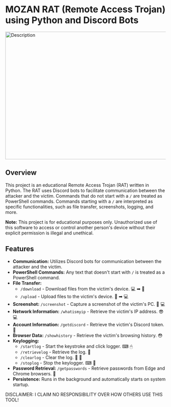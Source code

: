 # MOZAN RAT (Remote Access Trojan) using Python and Discord Bots

<img src="https://github.com/user-attachments/assets/17ee8079-338c-4138-860d-940e6dea848a" alt="Description" width="800" height="400">

## Overview

This project is an educational Remote Access Trojan (RAT) written in Python. The RAT uses Discord bots to facilitate communication between the attacker and the victim. Commands that do not start with a `/` are treated as PowerShell commands. Commands starting with a `/` are interpreted as specific functionalities, such as file transfer, screenshots, logging, and more.

**Note:** This project is for educational purposes only. Unauthorized use of this software to access or control another person's device without their explicit permission is illegal and unethical.

## Features

- **Communication:** Utilizes Discord bots for communication between the attacker and the victim.
- **PowerShell Commands:** Any text that doesn't start with `/` is treated as a PowerShell command.
- **File Transfer:**
  - `/download` - Download files from the victim's device. 💻 ➡ 📁
  - `/upload` - Upload files to the victim's device. 📁 ➡ 💻
- **Screenshot:** `/screenshot` - Capture a screenshot of the victim's PC. 📸 💻
- **Network Information:** `/whatismyip` - Retrieve the victim's IP address. 😎 💻
- **Account Information:** `/getdiscord` - Retrieve the victim's Discord token. 🤣
- **Browser Data:** `/showhistory` - Retrieve the victim's browsing history. 😳
- **Keylogging:**
  - `/startlog` - Start the keystroke and click logger. ⌨ 🖱
  - `/retrievelog` - Retrieve the log. 📜
  - `/clearlog` - Clear the log. 📜 🚮
  - `/stoplog` - Stop the keylogger. ⌨ 🤚
- **Password Retrieval:** `/getpasswords` - Retrieve passwords from Edge and Chrome browsers. 🔐
- **Persistence:** Runs in the background and automatically starts on system startup.

DISCLAIMER: I CLAIM NO RESPONSIBILITY OVER HOW OTHERS USE THIS TOOL!
